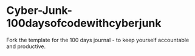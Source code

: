 # Cyber-Junk-100daysofcodewithcyberjunk
Fork the template for the 100 days journal - to keep yourself accountable and productive.
